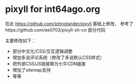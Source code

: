 # pixyll for int64ago.org

在此 https://github.com/johnotander/pixyll 基础上修改，
参考了https://github.com/ee0703/pixyll-zh-cn 部分代码

主要修改如下：
- 部分中文化/CSS/交互逻辑调整
- 增加多说评论系统（修改了多说默认CSS样式）
- 把外部CSS/JS链接换为七牛CDN链接
- 增加了sitemap支持
- 等等


